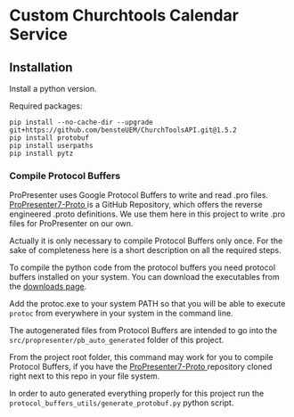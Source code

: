 # Custom Churchtools Calendar Service

## Installation

Install a python version.

Required packages:

```
pip install --no-cache-dir --upgrade git+https://github.com/bensteUEM/ChurchToolsAPI.git@1.5.2
pip install protobuf
pip install userpaths
pip install pytz
```

### Compile Protocol Buffers

ProPresenter uses Google Protocol Buffers to write and read .pro files. [ProPresenter7-Proto
](https://github.com/greyshirtguy/ProPresenter7-Proto) is a GitHub Repository, which offers the reverse engineered .proto definitions. We use them here in this project to write .pro files for ProPresenter on our own.

Actually it is only necessary to compile Protocol Buffers only once. For the sake of completeness here is a short description on all the required steps. 

To compile the python code from the protocol buffers you need protocol buffers installed on your system. You can download the executables from the [downloads page](https://protobuf.dev/downloads/).

Add the protoc.exe to your system PATH so that you will be able to execute ```protoc``` from everywhere in your system in the command line.

The autogenerated files from Protocol Buffers are intended to go into the ```src/propresenter/pb_auto_generated``` folder of this project.  

From the project root folder, this command may work for you to compile Protocol Buffers, if you have the [ProPresenter7-Proto
](https://github.com/greyshirtguy/ProPresenter7-Proto) repository cloned right next to this repo in your file system.

In order to auto generated everything properly for this project run the ```protocol_buffers_utils/generate_protobuf.py``` python script.